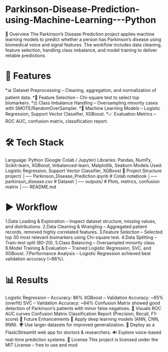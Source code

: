 # Parkinson-Disease-Prediction-using-Machine-Learning---Python
📖 Overview
The Parkinson’s Disease Prediction project applies machine learning models to predict whether a person has Parkinson’s disease using biomedical voice and signal features.
The workflow includes data cleaning, feature selection, handling class imbalance, and model training to deliver reliable predictions.

# 🚀 Features
*📊 Dataset Preprocessing – Cleaning, aggregation, and normalization of patient data.
*🔎 Feature Selection – Chi-square test to select top biomarkers.
*⚖️ Class Imbalance Handling – Oversampling minority cases with SMOTE/RandomOverSampler.
*🤖 Machine Learning Models – Logistic Regression, Support Vector Classifier, XGBoost.
*📈 Evaluation Metrics – ROC AUC, confusion matrix, classification report.
# 🛠️ Tech Stack
Language: Python (Google Colab / Jupyter)
Libraries: Pandas, NumPy, Scikit-learn, XGBoost, Imbalanced-learn, Matplotlib, Seaborn
Models Used: Logistic Regression, Support Vector Classifier, XGBoost
📂 Project Structure
project/ │── Parkinson_Disease_Prediction.ipynb # Colab notebook │── parkinson_disease.csv # Dataset │── outputs/ # Plots, metrics, confusion matrix │── README.md
# ▶️ Workflow
1.Data Loading & Exploration – Inspect dataset structure, missing values, and distributions.
2.Data Cleaning & Wrangling – Aggregated patient records, removed highly correlated features.
3.Feature Selection – Selected top 30 most relevant biomarkers using Chi-square test.
4.Data Splitting – Train-test split (80-20).
5.Class Balancing – Oversampled minority class.
6.Model Training & Evaluation – Trained Logistic Regression, SVC, and XGBoost.
7.Performance Analysis – Logistic Regression achieved best validation accuracy (~86%).
# 📊 Results
Logistic Regression – Accuracy: 86%
XGBoost – Validation Accuracy: ~65% (overfit)
SVC – Validation Accuracy: ~64%
Confusion Matrix showed good detection of Parkinson’s patients with minor false negatives.
📸 Visuals
ROC AUC curves
Confusion Matrix
Classification Report (Precision, Recall, F1-score)
🔮 Future Enhancements
🧠 Apply deep learning models (ANN, CNN, RNN).
🌍 Use larger datasets for improved generalization.
📱 Deploy as a Flask/Streamlit web app for doctors & researchers.
🔊 Explore voice-based real-time prediction systems.
📜 License
This project is licensed under the MIT License – free to use and mod

